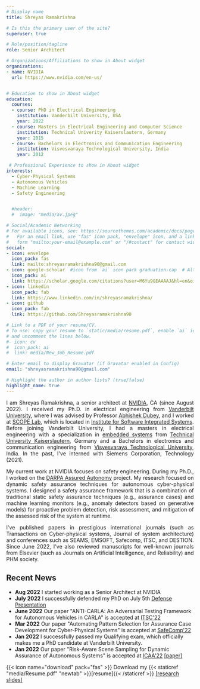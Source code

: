 ```yaml
---
# Display name
title: Shreyas Ramakrishna

# Is this the primary user of the site?
superuser: true

# Role/position/tagline
role: Senior Architect

# Organizations/Affiliations to show in About widget
organizations:
- name: NVIDIA
  url: https://www.nvidia.com/en-us/


# Education to show in About widget
education:
  courses:
  - course: PhD in Electrical Engineering
    institution: Vanderbilt University, USA
    year: 2022
  - course: Masters in Electrical Engineering and Computer Science
    institution: Technical Univerity Kaiserslautern, Germany
    year: 2015
  - course: Bachelors in Electronics and Communication Engineering
    institution: Visvesvaraya Technological University, India
    year: 2012

 # Professional Experience to show in About widget
interests:
  - Cyber-Physical Systems
  - Autonomous Vehicles
  - Machine Learning
  - Safety Engineering


  #header:
  #  image: "media/av.jpeg"

# Social/Academic Networking
# For available icons, see: https://sourcethemes.com/academic/docs/page-builder/#icons
#   For an email link, use "fas" icon pack, "envelope" icon, and a link in the
#   form "mailto:your-email@example.com" or "/#contact" for contact widget.
social:
- icon: envelope
  icon_pack: fas
  link: mailto:shreyasramakrishna90@gmail.com
- icon: google-scholar  #icon from `ai` icon pack graduation-cap  # Alternatively, use `
  icon_pack: ai
  link: https://scholar.google.com/citations?user=M6Yu9GEAAAAJ&hl=en&oi=ao
- icon: linkedin
  icon_pack: fab
  link: https://www.linkedin.com/in/shreyasramakrishna/
- icon: github
  icon_pack: fab
  link: https://github.com/Shreyasramakrishna90

# Link to a PDF of your resume/CV.
# To use: copy your resume to `static/media/resume.pdf`, enable `ai` icons in `params.toml`,
# and uncomment the lines below.
#- icon: cv
#  icon_pack: ai
#  link: media/New_Job_Resume.pdf

# Enter email to display Gravatar (if Gravatar enabled in Config)
email: "shreyasramakrishna90@gmail.com"

# Highlight the author in author lists? (true/false)
highlight_name: true
---
```

<div style="text-align: justify">

I am Shreyas Ramakrishna, a senior architect at <a href="https://www.nvidia.com/en-us/">NVIDIA</a>, CA (since August 2022). I received my Ph.D. in electrical engineering from <a href="https://www.vanderbilt.edu/">Vanderbilt University</a>, where I was advised by Professor <a href="https://engineering.vanderbilt.edu/bio/abhishek-dubey">Abhishek Dubey</a>, and I worked at <a href="https://scopelab.ai/index.html">SCOPE Lab</a>, which is located in  <a href="https://www.isis.vanderbilt.edu/">Institute for Software Integrated Systems</a>. Before joining Vanderbilt University, I had a masters in electrical engineering with a specialization in <a href="https://www.eit.uni-kl.de/en/topics/embedded-systems">embedded systems</a> from <a href="https://www.uni-kl.de/en/startseite">Technical University Kaiserslautern</a>, Germany and a Bachelors in electronics and communication engineering from <a href="https://vtu.ac.in/">Visvesvaraya Technological University</a>, India. In the past, I've interned with Siemens Corporation, Technology (2021).





My current work at NVIDIA focuses on safety engineering. During my Ph.D., I worked on the <a href="https://www.darpa.mil/program/assured-autonomy">DARPA Assured Autonomy</a> project. My research focused on dynamic safety assurance techniques for autonomous cyber-physical systems. I designed a safety assurance framework that is a combination of traditional static safety assurance techniques (e.g., assurance cases) and machine learning monitors (e.g., anomaly detectors based on generative models) for proactive problem detection, risk assessment, and mitigation of the assessed risk of the system at runtime.


I've published papers in prestigious international journals (such as Transactions on Cyber-physical systems, Journal of system architecture) and conferences such as SEAMS, EMSOFT, Safecomp, ITSC, and DESTION. Since June 2022, I've also reviewed manuscripts for well-known journals from Elsevier (such as Journals on Artificial Intelligence, and Reliability) and PHM society.  
</div>



## Recent News
* **Aug 2022** I started working as a Senior Architect at NVIDIA
* **July 2022** I successfully defended my PhD on July 5th [Defense Presentation](media/Dissertation-Presentation.pdf)
* **June 2022** Our paper "ANTI-CARLA: An Adversarial Testing Framework for Autonomous Vehicles in CARLA" is accepted at [ITSC'22](https://www.ieee-itsc2022.org/#/)
* **Mar 2022** Our paper "Automating Pattern Selection for Assurance Case Development for Cyber-Physical Systems" is accepted at [SafeComp'22](https://safecomp22.iks.fraunhofer.de/)
* **Jan 2022** I successfully passed my Qualifying exam, which officially makes me a PhD candidate at Vanderbilt University.
* **Jan 2022** Our paper "Risk-Aware Scene Sampling for Dynamic Assurance of Autonomous Systems" is accepted at [ICAA'22](https://iaa.jhu.edu/icaa/index.html) [[paper]](https://arxiv.org/abs/2202.13510)


<!-- * **Aug 2021** Our Paper "Efficient Out-of-Distribution Detection Using Latent Space of β-VAE for Cyber-Physical Systems" is accepted at [TCPS'21](https://dl.acm.org/journal/tcps/special-issue-ai) [[paper]](https://arxiv.org/abs/2108.11800)

* **May 2021** Our Paper "Deep-RBF Networks for Anomaly Detection in Automotive Cyber-Physical Systems" is accepted at [SMARTCOMP'21](https://www.smart-comp.info/) [[paper]](https://arxiv.org/abs/2103.14172) -->

<!-- * **May 2021** I will be interning at Siemens Corporation, Technology, over the summer. I will be working on the DARPA ARCOS project.
* **Mar 2021** Our Paper "ReSonAte: A Runtime Risk Assessment Framework for Autonomous Systems" is accepted at [SEAMS'21](https://conf.researchr.org/home/seams-2021) [[paper]](https://arxiv.org/abs/2102.09419) -->

{{< icon name="download" pack="fas" >}} Download my {{< staticref "media/Resume.pdf" "newtab" >}}[resume]{{< /staticref >}} [[research slides]](media/Shreyas-Research-Portfolio.pdf)
